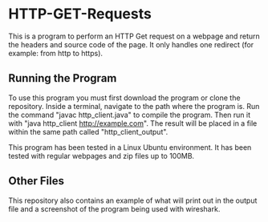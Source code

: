 # HTTP-GET-Requests
This is a program to perform an HTTP Get request on a webpage and return the headers and source code of the page. It only handles one redirect (for example: from http to https).

## Running the Program
To use this program you must first download the program or clone the repository. Inside a terminal, navigate to the path where the program is. Run the command "javac http_client.java" to compile the program. Then run it with "java http_client http://example.com". The result will be placed in a file within the same path called "http_client_output".

This program has been tested in a Linux Ubuntu environment. It has been tested with regular webpages and zip files up to 100MB.

## Other Files
This repository also contains an example of what will print out in the output file and a screenshot of the program being used with wireshark.
